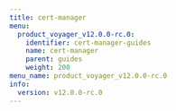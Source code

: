 ```yaml
---
title: cert-manager
menu:
  product_voyager_v12.0.0-rc.0:
    identifier: cert-manager-guides
    name: cert-manager
    parent: guides
    weight: 200
menu_name: product_voyager_v12.0.0-rc.0
info:
  version: v12.0.0-rc.0
---
```


